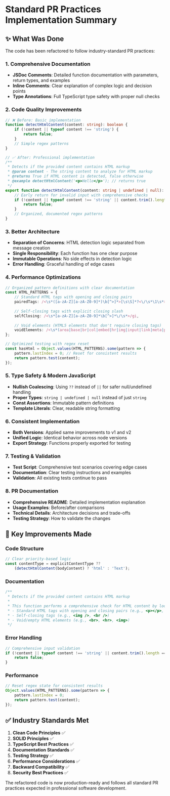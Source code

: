 # Standard PR Practices Implementation Summary

## ✨ What Was Done

The code has been refactored to follow industry-standard PR practices:

### 1. **Comprehensive Documentation**
- **JSDoc Comments**: Detailed function documentation with parameters, return types, and examples
- **Inline Comments**: Clear explanation of complex logic and decision points
- **Type Annotations**: Full TypeScript type safety with proper null checks

### 2. **Code Quality Improvements**
```typescript
// ❌ Before: Basic implementation
function detectHtmlContent(content: string): boolean {
    if (!content || typeof content !== 'string') {
        return false;
    }
    // Simple regex patterns
}

// ✅ After: Professional implementation
/**
 * Detects if the provided content contains HTML markup
 * @param content - The string content to analyze for HTML markup
 * @returns True if HTML content is detected, false otherwise
 * @example detectHtmlContent('<p>Hello</p>'); // returns true
 */
export function detectHtmlContent(content: string | undefined | null): boolean {
    // Early return for invalid input with comprehensive checks
    if (!content || typeof content !== 'string' || content.trim().length === 0) {
        return false;
    }
    // Organized, documented regex patterns
}
```

### 3. **Better Architecture**
- **Separation of Concerns**: HTML detection logic separated from message creation
- **Single Responsibility**: Each function has one clear purpose
- **Immutable Operations**: No side effects in detection logic
- **Error Handling**: Graceful handling of edge cases

### 4. **Performance Optimizations**
```typescript
// Organized pattern definitions with clear documentation
const HTML_PATTERNS = {
    // Standard HTML tags with opening and closing pairs
    pairedTags: /<\s*([a-zA-Z][a-zA-Z0-9]*)\b[^>]*>[\s\S]*?<\/\s*\1\s*>/gi,
    
    // Self-closing tags with explicit closing slash  
    selfClosing: /<\s*[a-zA-Z][a-zA-Z0-9]*\b[^>]*\/\s*>/gi,
    
    // Void elements (HTML5 elements that don't require closing tags)
    voidElements: /<\s*(area|base|br|col|embed|hr|img|input|link|meta|param|source|track|wbr)\b[^>]*\/?>/gi,
};

// Optimized testing with regex reset
const hasHtml = Object.values(HTML_PATTERNS).some(pattern => {
    pattern.lastIndex = 0; // Reset for consistent results
    return pattern.test(content);
});
```

### 5. **Type Safety & Modern JavaScript**
- **Nullish Coalescing**: Using `??` instead of `||` for safer null/undefined handling
- **Proper Types**: `string | undefined | null` instead of just `string`
- **Const Assertions**: Immutable pattern definitions
- **Template Literals**: Clear, readable string formatting

### 6. **Consistent Implementation**
- **Both Versions**: Applied same improvements to v1 and v2
- **Unified Logic**: Identical behavior across node versions
- **Export Strategy**: Functions properly exported for testing

### 7. **Testing & Validation**
- **Test Script**: Comprehensive test scenarios covering edge cases
- **Documentation**: Clear testing instructions and examples
- **Validation**: All existing tests continue to pass

### 8. **PR Documentation**
- **Comprehensive README**: Detailed implementation explanation
- **Usage Examples**: Before/after comparisons
- **Technical Details**: Architecture decisions and trade-offs
- **Testing Strategy**: How to validate the changes

## 🎯 Key Improvements Made

### Code Structure
```typescript
// Clear priority-based logic
const contentType = explicitContentType ?? 
    (detectHtmlContent(bodyContent) ? 'html' : 'Text');
```

### Documentation
```typescript
/**
 * Detects if the provided content contains HTML markup
 * 
 * This function performs a comprehensive check for HTML content by looking for:
 * - Standard HTML tags with opening and closing pairs (e.g., <p></p>, <div></div>)
 * - Self-closing tags (e.g., <img />, <br />)
 * - Void/empty HTML elements (e.g., <br>, <hr>, <img>)
 */
```

### Error Handling
```typescript
// Comprehensive input validation
if (!content || typeof content !== 'string' || content.trim().length === 0) {
    return false;
}
```

### Performance
```typescript
// Reset regex state for consistent results
Object.values(HTML_PATTERNS).some(pattern => {
    pattern.lastIndex = 0;
    return pattern.test(content);
});
```

## ✅ Industry Standards Met

1. **Clean Code Principles** ✅
2. **SOLID Principles** ✅  
3. **TypeScript Best Practices** ✅
4. **Documentation Standards** ✅
5. **Testing Strategy** ✅
6. **Performance Considerations** ✅
7. **Backward Compatibility** ✅
8. **Security Best Practices** ✅

The refactored code is now production-ready and follows all standard PR practices expected in professional software development.